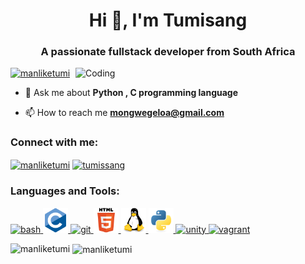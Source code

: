 <h1 align="center">Hi 👋, I'm Tumisang</h1>
<h3 align="center">A passionate fullstack developer from South Africa</h3>
<img align="right" alt="Coding" width="400" src="https://so-development.org/wp-content/uploads/2021/11/full-stack-development.gif">


<p align="left"> <a href="https://twitter.com/manliketumi" target="blank"><img src="https://img.shields.io/twitter/follow/manliketumi?logo=twitter&style=for-the-badge" alt="manliketumi" /></a> </p>

- 💬 Ask me about **Python , C programming language**

- 📫 How to reach me **mongwegeloa@gmail.com**

<h3 align="left">Connect with me:</h3>
<p align="left">
<a href="https://twitter.com/manliketumi" target="blank"><img align="center" src="https://raw.githubusercontent.com/rahuldkjain/github-profile-readme-generator/master/src/images/icons/Social/twitter.svg" alt="manliketumi" height="30" width="40" /></a>
<a href="https://instagram.com/tumissang" target="blank"><img align="center" src="https://raw.githubusercontent.com/rahuldkjain/github-profile-readme-generator/master/src/images/icons/Social/instagram.svg" alt="tumissang" height="30" width="40" /></a>
</p>

<h3 align="left">Languages and Tools:</h3>
<p align="left"> <a href="https://www.gnu.org/software/bash/" target="_blank" rel="noreferrer"> <img src="https://www.vectorlogo.zone/logos/gnu_bash/gnu_bash-icon.svg" alt="bash" width="40" height="40"/> </a> <a href="https://www.cprogramming.com/" target="_blank" rel="noreferrer"> <img src="https://raw.githubusercontent.com/devicons/devicon/master/icons/c/c-original.svg" alt="c" width="40" height="40"/> </a> <a href="https://git-scm.com/" target="_blank" rel="noreferrer"> <img src="https://www.vectorlogo.zone/logos/git-scm/git-scm-icon.svg" alt="git" width="40" height="40"/> </a> <a href="https://www.w3.org/html/" target="_blank" rel="noreferrer"> <img src="https://raw.githubusercontent.com/devicons/devicon/master/icons/html5/html5-original-wordmark.svg" alt="html5" width="40" height="40"/> </a> <a href="https://www.linux.org/" target="_blank" rel="noreferrer"> <img src="https://raw.githubusercontent.com/devicons/devicon/master/icons/linux/linux-original.svg" alt="linux" width="40" height="40"/> </a> <a href="https://www.python.org" target="_blank" rel="noreferrer"> <img src="https://raw.githubusercontent.com/devicons/devicon/master/icons/python/python-original.svg" alt="python" width="40" height="40"/> </a> <a href="https://unity.com/" target="_blank" rel="noreferrer"> <img src="https://www.vectorlogo.zone/logos/unity3d/unity3d-icon.svg" alt="unity" width="40" height="40"/> </a> <a href="https://www.vagrantup.com/" target="_blank" rel="noreferrer"> <img src="https://www.vectorlogo.zone/logos/vagrantup/vagrantup-icon.svg" alt="vagrant" width="40" height="40"/> </a> </p>

<p><img align="left" src="https://github-readme-stats.vercel.app/api/top-langs?username=manliketumi&show_icons=true&locale=en&layout=compact" alt="manliketumi" /></p>

<p>&nbsp;<img align="center" src="https://github-readme-stats.vercel.app/api?username=manliketumi&show_icons=true&locale=en" alt="manliketumi" /></p>
